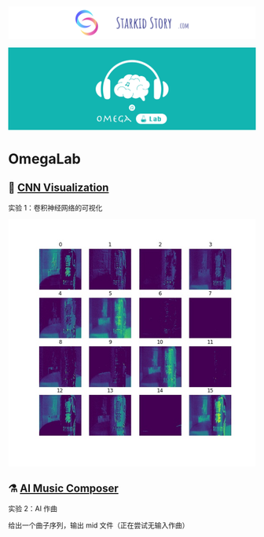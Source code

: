 [![starkidstory](README/starkidstory_title.png)](https://starkidstory.com)

[![omega](README/omega_lab_title.png)](https://starkidstory.com/index.php/category/omega/)

# OmegaLab

## 🧪 [CNN Visualization](visualize_cnn)

实验 1：卷积神经网络的可视化

![cnn_layer1](visualize_cnn/README/layer1.jpg)

## ⚗ [AI Music Composer](ai_music_composer)

实验 2：AI 作曲

给出一个曲子序列，输出 mid 文件（正在尝试无输入作曲）
